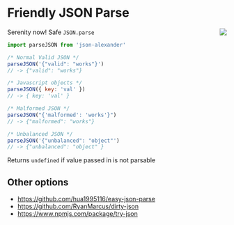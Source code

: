 # Friendly JSON Parse

<img align="right" src="https://user-images.githubusercontent.com/532272/64802133-d3d2b180-d53e-11e9-8182-101a1b927e29.jpg">

Serenity now! Safe `JSON.parse`

```js
import parseJSON from 'json-alexander'

/* Normal Valid JSON */
parseJSON('{"valid": "works"}')
// -> {"valid": "works"}

/* Javascript objects */
parseJSON({ key: 'val' })
// -> { key: 'val' }

/* Malformed JSON */
parseJSON("{'malformed': 'works'}")
// -> {"malformed": "works"}

/* Unbalanced JSON */
parseJSON('{"unbalanced": "object"')
// -> {"unbalanced": "object" }
```

Returns `undefined` if value passed in is not parsable

## Other options

- https://github.com/hua1995116/easy-json-parse
- https://github.com/RyanMarcus/dirty-json
- https://www.npmjs.com/package/try-json
